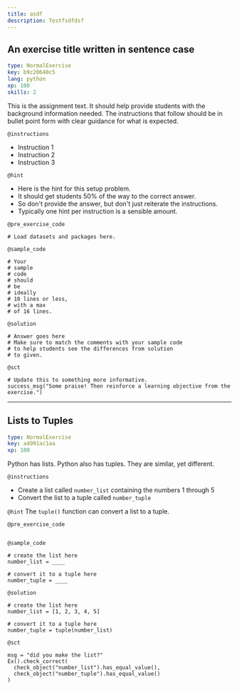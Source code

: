 ```yaml
---
title: asdf
description: Testfsdfdsf
---
```


## An exercise title written in sentence case

```yaml
type: NormalExercise
key: b9c20640c5
lang: python
xp: 100
skills: 2
```

This is the assignment text. It should help provide students with the background information needed.
The instructions that follow should be in bullet point form with clear guidance for what is expected.

`@instructions`
- Instruction 1
- Instruction 2
- Instruction 3

`@hint`
- Here is the hint for this setup problem. 
- It should get students 50% of the way to the correct answer.
- So don't provide the answer, but don't just reiterate the instructions.
- Typically one hint per instruction is a sensible amount.

`@pre_exercise_code`
```{python}
# Load datasets and packages here.
```

`@sample_code`
```{python}
# Your
# sample
# code
# should
# be
# ideally
# 10 lines or less,
# with a max
# of 16 lines.
```

`@solution`
```{python}
# Answer goes here
# Make sure to match the comments with your sample code
# to help students see the differences from solution
# to given.
```

`@sct`
```{python}
# Update this to something more informative.
success_msg("Some praise! Then reinforce a learning objective from the exercise.")
```

---

## Lists to Tuples

```yaml
type: NormalExercise
key: a4991ac1aa
xp: 100
```

Python has lists. Python also has tuples. They are similar, yet different.

`@instructions`
- Create a list called `number_list` containing the numbers 1 through 5
- Convert the list to a tuple called `number_tuple`

`@hint`
The `tuple()` function can convert a list to a tuple.

`@pre_exercise_code`
```{python}

```

`@sample_code`
```{python}
# create the list here
number_list = ____

# convert it to a tuple here
number_tuple = ____
```

`@solution`
```{python}
# create the list here
number_list = [1, 2, 3, 4, 5]

# convert it to a tuple here
number_tuple = tuple(number_list)
```

`@sct`
```{python}
msg = "did you make the list?"
Ex().check_correct(
  check_object("number_list").has_equal_value(),
  check_object("number_tuple").has_equal_value()
)
```
